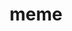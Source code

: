 ---
title: "meme"
layout: cache
categories: [package, develop]
meta: {"versions": ["5.3.0"], "compilers": ["gcc@=7.3.1"], "oss": ["amzn2"], "platforms": ["linux"], "targets": ["aarch64", "neoverse_n1", "x86_64_v3"], "stacks": ["aws-ahug", "aws-ahug-aarch64", "root"], "num_specs": 28, "num_specs_by_stack": {"root": 28, "aws-ahug-aarch64": 22, "aws-ahug": 6}}
spec_details: [{"hash": "b4dgnmlhrmas5vmybwc4cipij2bc6g7s", "compiler": "gcc@=7.3.1", "versions": ["5.3.0"], "os": "amzn2", "platform": "linux", "target": "aarch64", "variants": ["build_system=autotools", "~image-magick", "+mpi"], "stacks": ["root", "aws-ahug-aarch64"], "size": "-", "tarball": "https://binaries.spack.io/develop/build_cache/linux-amzn2-aarch64/gcc-7.3.1/meme-5.3.0/linux-amzn2-aarch64-gcc-7.3.1-meme-5.3.0-b4dgnmlhrmas5vmybwc4cipij2bc6g7s.spack"}, {"hash": "tyuibwq2uw2cjkmr4yej7ewhyvshz6mm", "compiler": "gcc@=7.3.1", "versions": ["5.3.0"], "os": "amzn2", "platform": "linux", "target": "aarch64", "variants": ["build_system=autotools", "~image-magick", "+mpi"], "stacks": ["root", "aws-ahug-aarch64"], "size": "-", "tarball": "https://binaries.spack.io/develop/build_cache/linux-amzn2-aarch64/gcc-7.3.1/meme-5.3.0/linux-amzn2-aarch64-gcc-7.3.1-meme-5.3.0-tyuibwq2uw2cjkmr4yej7ewhyvshz6mm.spack"}, {"hash": "khgeprrwfksmx2g5ddwh6in4cizuwy6s", "compiler": "gcc@=7.3.1", "versions": ["5.3.0"], "os": "amzn2", "platform": "linux", "target": "aarch64", "variants": ["build_system=autotools", "~image-magick", "+mpi"], "stacks": ["root", "aws-ahug-aarch64"], "size": "-", "tarball": "https://binaries.spack.io/develop/build_cache/linux-amzn2-aarch64/gcc-7.3.1/meme-5.3.0/linux-amzn2-aarch64-gcc-7.3.1-meme-5.3.0-khgeprrwfksmx2g5ddwh6in4cizuwy6s.spack"}, {"hash": "4otphfcguowqp6x3xze5jjgxojpyeaql", "compiler": "gcc@=7.3.1", "versions": ["5.3.0"], "os": "amzn2", "platform": "linux", "target": "aarch64", "variants": ["build_system=autotools", "~image-magick", "+mpi"], "stacks": ["root", "aws-ahug-aarch64"], "size": "-", "tarball": "https://binaries.spack.io/develop/build_cache/linux-amzn2-aarch64/gcc-7.3.1/meme-5.3.0/linux-amzn2-aarch64-gcc-7.3.1-meme-5.3.0-4otphfcguowqp6x3xze5jjgxojpyeaql.spack"}, {"hash": "vy6qftxvzx52er6zxn6pav7lvc4e4k3c", "compiler": "gcc@=7.3.1", "versions": ["5.3.0"], "os": "amzn2", "platform": "linux", "target": "aarch64", "variants": ["build_system=autotools", "~image-magick", "+mpi"], "stacks": ["root", "aws-ahug-aarch64"], "size": "-", "tarball": "https://binaries.spack.io/develop/build_cache/linux-amzn2-aarch64/gcc-7.3.1/meme-5.3.0/linux-amzn2-aarch64-gcc-7.3.1-meme-5.3.0-vy6qftxvzx52er6zxn6pav7lvc4e4k3c.spack"}, {"hash": "jxw3wjq545anbi6embpapihchdmrzigc", "compiler": "gcc@=7.3.1", "versions": ["5.3.0"], "os": "amzn2", "platform": "linux", "target": "aarch64", "variants": ["build_system=autotools", "~image-magick", "+mpi"], "stacks": ["root", "aws-ahug-aarch64"], "size": "-", "tarball": "https://binaries.spack.io/develop/build_cache/linux-amzn2-aarch64/gcc-7.3.1/meme-5.3.0/linux-amzn2-aarch64-gcc-7.3.1-meme-5.3.0-jxw3wjq545anbi6embpapihchdmrzigc.spack"}, {"hash": "aupffndr42adczgav3ofzzjqwa5wp6e7", "compiler": "gcc@=7.3.1", "versions": ["5.3.0"], "os": "amzn2", "platform": "linux", "target": "aarch64", "variants": ["build_system=autotools", "~image-magick", "+mpi"], "stacks": ["root", "aws-ahug-aarch64"], "size": "-", "tarball": "https://binaries.spack.io/develop/build_cache/linux-amzn2-aarch64/gcc-7.3.1/meme-5.3.0/linux-amzn2-aarch64-gcc-7.3.1-meme-5.3.0-aupffndr42adczgav3ofzzjqwa5wp6e7.spack"}, {"hash": "fxizbrcmikv374qszufhi4qnjyuzmxmi", "compiler": "gcc@=7.3.1", "versions": ["5.3.0"], "os": "amzn2", "platform": "linux", "target": "aarch64", "variants": ["build_system=autotools", "~image-magick", "+mpi"], "stacks": ["root", "aws-ahug-aarch64"], "size": "-", "tarball": "https://binaries.spack.io/develop/build_cache/linux-amzn2-aarch64/gcc-7.3.1/meme-5.3.0/linux-amzn2-aarch64-gcc-7.3.1-meme-5.3.0-fxizbrcmikv374qszufhi4qnjyuzmxmi.spack"}, {"hash": "cxwqnpfvgu6wgj2f5itmvhvluaetaxu5", "compiler": "gcc@=7.3.1", "versions": ["5.3.0"], "os": "amzn2", "platform": "linux", "target": "aarch64", "variants": ["build_system=autotools", "~image-magick", "+mpi"], "stacks": ["root", "aws-ahug-aarch64"], "size": "-", "tarball": "https://binaries.spack.io/develop/build_cache/linux-amzn2-aarch64/gcc-7.3.1/meme-5.3.0/linux-amzn2-aarch64-gcc-7.3.1-meme-5.3.0-cxwqnpfvgu6wgj2f5itmvhvluaetaxu5.spack"}, {"hash": "k55erftgwphbwarltsiyy73y4y5l4iax", "compiler": "gcc@=7.3.1", "versions": ["5.3.0"], "os": "amzn2", "platform": "linux", "target": "aarch64", "variants": ["build_system=autotools", "~image-magick", "+mpi"], "stacks": ["root", "aws-ahug-aarch64"], "size": "-", "tarball": "https://binaries.spack.io/develop/build_cache/linux-amzn2-aarch64/gcc-7.3.1/meme-5.3.0/linux-amzn2-aarch64-gcc-7.3.1-meme-5.3.0-k55erftgwphbwarltsiyy73y4y5l4iax.spack"}, {"hash": "mnr6ev2icev2wc2olz4ekvmozmpsj4tq", "compiler": "gcc@=7.3.1", "versions": ["5.3.0"], "os": "amzn2", "platform": "linux", "target": "aarch64", "variants": ["build_system=autotools", "~image-magick", "+mpi"], "stacks": ["root", "aws-ahug-aarch64"], "size": "-", "tarball": "https://binaries.spack.io/develop/build_cache/linux-amzn2-aarch64/gcc-7.3.1/meme-5.3.0/linux-amzn2-aarch64-gcc-7.3.1-meme-5.3.0-mnr6ev2icev2wc2olz4ekvmozmpsj4tq.spack"}, {"hash": "h2cjfqa5yzm3pqxxhadzhmr2ti42b3ed", "compiler": "gcc@=7.3.1", "versions": ["5.3.0"], "os": "amzn2", "platform": "linux", "target": "neoverse_n1", "variants": ["build_system=autotools", "~image-magick", "+mpi"], "stacks": ["root", "aws-ahug-aarch64"], "size": "-", "tarball": "https://binaries.spack.io/develop/build_cache/linux-amzn2-neoverse_n1/gcc-7.3.1/meme-5.3.0/linux-amzn2-neoverse_n1-gcc-7.3.1-meme-5.3.0-h2cjfqa5yzm3pqxxhadzhmr2ti42b3ed.spack"}, {"hash": "skqywjykirgxb6onrd26jgyqdxnpupra", "compiler": "gcc@=7.3.1", "versions": ["5.3.0"], "os": "amzn2", "platform": "linux", "target": "neoverse_n1", "variants": ["build_system=autotools", "~image-magick", "+mpi"], "stacks": ["root", "aws-ahug-aarch64"], "size": "-", "tarball": "https://binaries.spack.io/develop/build_cache/linux-amzn2-neoverse_n1/gcc-7.3.1/meme-5.3.0/linux-amzn2-neoverse_n1-gcc-7.3.1-meme-5.3.0-skqywjykirgxb6onrd26jgyqdxnpupra.spack"}, {"hash": "5zyfem44ytqomfevx6betd4y5b67afxl", "compiler": "gcc@=7.3.1", "versions": ["5.3.0"], "os": "amzn2", "platform": "linux", "target": "neoverse_n1", "variants": ["build_system=autotools", "~image-magick", "+mpi"], "stacks": ["root", "aws-ahug-aarch64"], "size": "-", "tarball": "https://binaries.spack.io/develop/build_cache/linux-amzn2-neoverse_n1/gcc-7.3.1/meme-5.3.0/linux-amzn2-neoverse_n1-gcc-7.3.1-meme-5.3.0-5zyfem44ytqomfevx6betd4y5b67afxl.spack"}, {"hash": "42djlk7tb2xcahumr4g7zskeaez7qurr", "compiler": "gcc@=7.3.1", "versions": ["5.3.0"], "os": "amzn2", "platform": "linux", "target": "neoverse_n1", "variants": ["build_system=autotools", "~image-magick", "+mpi"], "stacks": ["root", "aws-ahug-aarch64"], "size": "-", "tarball": "https://binaries.spack.io/develop/build_cache/linux-amzn2-neoverse_n1/gcc-7.3.1/meme-5.3.0/linux-amzn2-neoverse_n1-gcc-7.3.1-meme-5.3.0-42djlk7tb2xcahumr4g7zskeaez7qurr.spack"}, {"hash": "tm6nziy22rb36qyxfz37c6qk465qpwz3", "compiler": "gcc@=7.3.1", "versions": ["5.3.0"], "os": "amzn2", "platform": "linux", "target": "neoverse_n1", "variants": ["build_system=autotools", "~image-magick", "+mpi"], "stacks": ["root", "aws-ahug-aarch64"], "size": "-", "tarball": "https://binaries.spack.io/develop/build_cache/linux-amzn2-neoverse_n1/gcc-7.3.1/meme-5.3.0/linux-amzn2-neoverse_n1-gcc-7.3.1-meme-5.3.0-tm6nziy22rb36qyxfz37c6qk465qpwz3.spack"}, {"hash": "g5ouaqw3fk4wp4epxdcqsish3hvam7s7", "compiler": "gcc@=7.3.1", "versions": ["5.3.0"], "os": "amzn2", "platform": "linux", "target": "neoverse_n1", "variants": ["build_system=autotools", "~image-magick", "+mpi"], "stacks": ["root", "aws-ahug-aarch64"], "size": "-", "tarball": "https://binaries.spack.io/develop/build_cache/linux-amzn2-neoverse_n1/gcc-7.3.1/meme-5.3.0/linux-amzn2-neoverse_n1-gcc-7.3.1-meme-5.3.0-g5ouaqw3fk4wp4epxdcqsish3hvam7s7.spack"}, {"hash": "ourxya7nvfotuumol45a42vacuvmiwr5", "compiler": "gcc@=7.3.1", "versions": ["5.3.0"], "os": "amzn2", "platform": "linux", "target": "neoverse_n1", "variants": ["build_system=autotools", "~image-magick", "+mpi"], "stacks": ["root", "aws-ahug-aarch64"], "size": "-", "tarball": "https://binaries.spack.io/develop/build_cache/linux-amzn2-neoverse_n1/gcc-7.3.1/meme-5.3.0/linux-amzn2-neoverse_n1-gcc-7.3.1-meme-5.3.0-ourxya7nvfotuumol45a42vacuvmiwr5.spack"}, {"hash": "v776ritim7xjepfalq2yp6tpqutvgimj", "compiler": "gcc@=7.3.1", "versions": ["5.3.0"], "os": "amzn2", "platform": "linux", "target": "neoverse_n1", "variants": ["build_system=autotools", "~image-magick", "+mpi"], "stacks": ["root", "aws-ahug-aarch64"], "size": "-", "tarball": "https://binaries.spack.io/develop/build_cache/linux-amzn2-neoverse_n1/gcc-7.3.1/meme-5.3.0/linux-amzn2-neoverse_n1-gcc-7.3.1-meme-5.3.0-v776ritim7xjepfalq2yp6tpqutvgimj.spack"}, {"hash": "6tok4c42yhgepi534dev7665buvmgmlk", "compiler": "gcc@=7.3.1", "versions": ["5.3.0"], "os": "amzn2", "platform": "linux", "target": "neoverse_n1", "variants": ["build_system=autotools", "~image-magick", "+mpi"], "stacks": ["root", "aws-ahug-aarch64"], "size": "-", "tarball": "https://binaries.spack.io/develop/build_cache/linux-amzn2-neoverse_n1/gcc-7.3.1/meme-5.3.0/linux-amzn2-neoverse_n1-gcc-7.3.1-meme-5.3.0-6tok4c42yhgepi534dev7665buvmgmlk.spack"}, {"hash": "uvw23b6osu55v3m4cv62cb5wgmwitcoh", "compiler": "gcc@=7.3.1", "versions": ["5.3.0"], "os": "amzn2", "platform": "linux", "target": "neoverse_n1", "variants": ["build_system=autotools", "~image-magick", "+mpi"], "stacks": ["root", "aws-ahug-aarch64"], "size": "-", "tarball": "https://binaries.spack.io/develop/build_cache/linux-amzn2-neoverse_n1/gcc-7.3.1/meme-5.3.0/linux-amzn2-neoverse_n1-gcc-7.3.1-meme-5.3.0-uvw23b6osu55v3m4cv62cb5wgmwitcoh.spack"}, {"hash": "zupzarqkud23xme2q5mkokcu3ao7ynkz", "compiler": "gcc@=7.3.1", "versions": ["5.3.0"], "os": "amzn2", "platform": "linux", "target": "neoverse_n1", "variants": ["build_system=autotools", "~image-magick", "+mpi"], "stacks": ["root", "aws-ahug-aarch64"], "size": "-", "tarball": "https://binaries.spack.io/develop/build_cache/linux-amzn2-neoverse_n1/gcc-7.3.1/meme-5.3.0/linux-amzn2-neoverse_n1-gcc-7.3.1-meme-5.3.0-zupzarqkud23xme2q5mkokcu3ao7ynkz.spack"}, {"hash": "axqsyklrv454acjkxnbmxg4awwg7blv7", "compiler": "gcc@=7.3.1", "versions": ["5.3.0"], "os": "amzn2", "platform": "linux", "target": "x86_64_v3", "variants": ["build_system=autotools", "~image-magick", "+mpi"], "stacks": ["root", "aws-ahug"], "size": "-", "tarball": "https://binaries.spack.io/develop/build_cache/linux-amzn2-x86_64_v3/gcc-7.3.1/meme-5.3.0/linux-amzn2-x86_64_v3-gcc-7.3.1-meme-5.3.0-axqsyklrv454acjkxnbmxg4awwg7blv7.spack"}, {"hash": "x3s23y4fhmewsycrqtysqeyr6mojzfe4", "compiler": "gcc@=7.3.1", "versions": ["5.3.0"], "os": "amzn2", "platform": "linux", "target": "x86_64_v3", "variants": ["build_system=autotools", "~image-magick", "+mpi"], "stacks": ["root", "aws-ahug"], "size": "-", "tarball": "https://binaries.spack.io/develop/build_cache/linux-amzn2-x86_64_v3/gcc-7.3.1/meme-5.3.0/linux-amzn2-x86_64_v3-gcc-7.3.1-meme-5.3.0-x3s23y4fhmewsycrqtysqeyr6mojzfe4.spack"}, {"hash": "m3vwi6bcx3dvldkn56xyu442mpxtesrt", "compiler": "gcc@=7.3.1", "versions": ["5.3.0"], "os": "amzn2", "platform": "linux", "target": "x86_64_v3", "variants": ["build_system=autotools", "~image-magick", "+mpi"], "stacks": ["root", "aws-ahug"], "size": "-", "tarball": "https://binaries.spack.io/develop/build_cache/linux-amzn2-x86_64_v3/gcc-7.3.1/meme-5.3.0/linux-amzn2-x86_64_v3-gcc-7.3.1-meme-5.3.0-m3vwi6bcx3dvldkn56xyu442mpxtesrt.spack"}, {"hash": "jh26utayzrf4xgs5wbnexnuuvndso4iq", "compiler": "gcc@=7.3.1", "versions": ["5.3.0"], "os": "amzn2", "platform": "linux", "target": "x86_64_v3", "variants": ["build_system=autotools", "~image-magick", "+mpi"], "stacks": ["root", "aws-ahug"], "size": "-", "tarball": "https://binaries.spack.io/develop/build_cache/linux-amzn2-x86_64_v3/gcc-7.3.1/meme-5.3.0/linux-amzn2-x86_64_v3-gcc-7.3.1-meme-5.3.0-jh26utayzrf4xgs5wbnexnuuvndso4iq.spack"}, {"hash": "amb53d6rzn66f5b6fiu565fe3mbqvzm6", "compiler": "gcc@=7.3.1", "versions": ["5.3.0"], "os": "amzn2", "platform": "linux", "target": "x86_64_v3", "variants": ["build_system=autotools", "~image-magick", "+mpi"], "stacks": ["root", "aws-ahug"], "size": "-", "tarball": "https://binaries.spack.io/develop/build_cache/linux-amzn2-x86_64_v3/gcc-7.3.1/meme-5.3.0/linux-amzn2-x86_64_v3-gcc-7.3.1-meme-5.3.0-amb53d6rzn66f5b6fiu565fe3mbqvzm6.spack"}, {"hash": "qwqer4edkkyihnlqeqld24t6putrfzsk", "compiler": "gcc@=7.3.1", "versions": ["5.3.0"], "os": "amzn2", "platform": "linux", "target": "x86_64_v3", "variants": ["build_system=autotools", "~image-magick", "+mpi"], "stacks": ["root", "aws-ahug"], "size": "-", "tarball": "https://binaries.spack.io/develop/build_cache/linux-amzn2-x86_64_v3/gcc-7.3.1/meme-5.3.0/linux-amzn2-x86_64_v3-gcc-7.3.1-meme-5.3.0-qwqer4edkkyihnlqeqld24t6putrfzsk.spack"}]
---